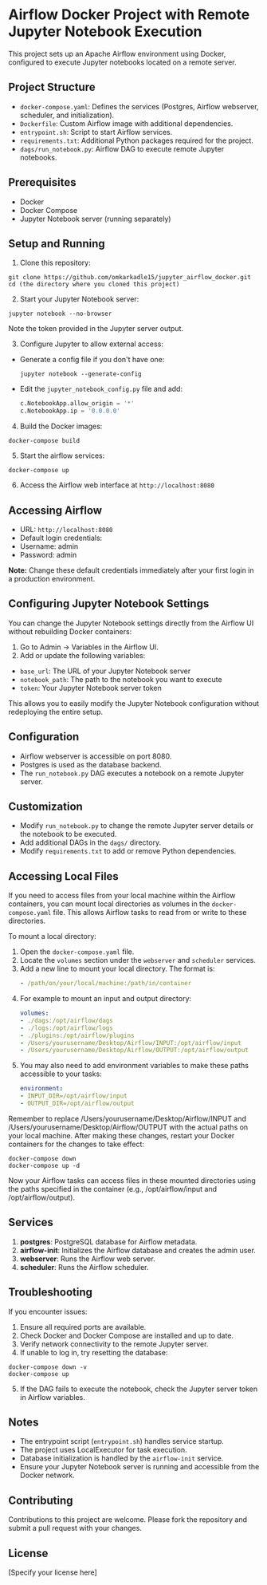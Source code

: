 # Airflow Docker Project with Remote Jupyter Notebook Execution

This project sets up an Apache Airflow environment using Docker, configured to execute Jupyter notebooks located on a remote server.

## Project Structure

- `docker-compose.yaml`: Defines the services (Postgres, Airflow webserver, scheduler, and initialization).
- `Dockerfile`: Custom Airflow image with additional dependencies.
- `entrypoint.sh`: Script to start Airflow services.
- `requirements.txt`: Additional Python packages required for the project.
- `dags/run_notebook.py`: Airflow DAG to execute remote Jupyter notebooks.

## Prerequisites

- Docker
- Docker Compose
- Jupyter Notebook server (running separately)

## Setup and Running

1. Clone this repository:

```
git clone https://github.com/omkarkadle15/jupyter_airflow_docker.git
cd (the directory where you cloned this project)
```

2. Start your Jupyter Notebook server:

```
jupyter notebook --no-browser
```

Note the token provided in the Jupyter server output.

3. Configure Jupyter to allow external access:
- Generate a config file if you don't have one:
  ```
  jupyter notebook --generate-config
  ```
- Edit the `jupyter_notebook_config.py` file and add:
  ```python
  c.NotebookApp.allow_origin = '*'
  c.NotebookApp.ip = '0.0.0.0'
  ```

4. Build the Docker images:

```
docker-compose build
```

5. Start the airflow services:

```
docker-compose up
```

6. Access the Airflow web interface at `http://localhost:8080`

## Accessing Airflow

- URL: `http://localhost:8080`
- Default login credentials:
- Username: admin
- Password: admin

**Note:** Change these default credentials immediately after your first login in a production environment.

## Configuring Jupyter Notebook Settings

You can change the Jupyter Notebook settings directly from the Airflow UI without rebuilding Docker containers:

1. Go to Admin -> Variables in the Airflow UI.
2. Add or update the following variables:
- `base_url`: The URL of your Jupyter Notebook server
- `notebook_path`: The path to the notebook you want to execute
- `token`: Your Jupyter Notebook server token

This allows you to easily modify the Jupyter Notebook configuration without redeploying the entire setup.

## Configuration

- Airflow webserver is accessible on port 8080.
- Postgres is used as the database backend.
- The `run_notebook.py` DAG executes a notebook on a remote Jupyter server.

## Customization

- Modify `run_notebook.py` to change the remote Jupyter server details or the notebook to be executed.
- Add additional DAGs in the `dags/` directory.
- Modify `requirements.txt` to add or remove Python dependencies.

## Accessing Local Files

If you need to access files from your local machine within the Airflow containers, you can mount local directories as volumes in the `docker-compose.yaml` file. This allows Airflow tasks to read from or write to these directories.

To mount a local directory:

1. Open the `docker-compose.yaml` file.
2. Locate the `volumes` section under the `webserver` and `scheduler` services.
3. Add a new line to mount your local directory. The format is:
   ```yaml
   - /path/on/your/local/machine:/path/in/container
   ```
4. For example to mount an input and output directory:
    ```yaml
    volumes:
    - ./dags:/opt/airflow/dags
    - ./logs:/opt/airflow/logs
    - ./plugins:/opt/airflow/plugins
    - /Users/yourusername/Desktop/Airflow/INPUT:/opt/airflow/input
    - /Users/yourusername/Desktop/Airflow/OUTPUT:/opt/airflow/output
    ```
5. You may also need to add environment variables to make these paths accessible to your tasks:
    ```yaml
    environment:
    - INPUT_DIR=/opt/airflow/input
    - OUTPUT_DIR=/opt/airflow/output

Remember to replace /Users/yourusername/Desktop/Airflow/INPUT and /Users/yourusername/Desktop/Airflow/OUTPUT with the actual paths on your local machine.
After making these changes, restart your Docker containers for the changes to take effect:

```
docker-compose down
docker-compose up -d
```

Now your Airflow tasks can access files in these mounted directories using the paths specified in the container (e.g., /opt/airflow/input and /opt/airflow/output).

## Services

1. **postgres**: PostgreSQL database for Airflow metadata.
2. **airflow-init**: Initializes the Airflow database and creates the admin user.
3. **webserver**: Runs the Airflow web server.
4. **scheduler**: Runs the Airflow scheduler.

## Troubleshooting

If you encounter issues:

1. Ensure all required ports are available.
2. Check Docker and Docker Compose are installed and up to date.
3. Verify network connectivity to the remote Jupyter server.
4. If unable to log in, try resetting the database:

```
docker-compose down -v
docker-compose up
```

5. If the DAG fails to execute the notebook, check the Jupyter server token in Airflow variables.

## Notes

- The entrypoint script (`entrypoint.sh`) handles service startup.
- The project uses LocalExecutor for task execution.
- Database initialization is handled by the `airflow-init` service.
- Ensure your Jupyter Notebook server is running and accessible from the Docker network.

## Contributing

Contributions to this project are welcome. Please fork the repository and submit a pull request with your changes.

## License

[Specify your license here]